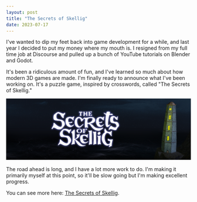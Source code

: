 ```yaml
---
layout: post
title: "The Secrets of Skellig"
date: 2023-07-17
---
```


I've wanted to dip my feet back into game development for a while, and last year I decided to put my money where my
mouth is. I resigned from my full time job at Discourse and pulled up a bunch of YouTube tutorials on Blender and Godot.

It's been a ridiculous amount of fun, and I've learned so much about how modern 3D games are made. I'm finally ready to
announce what I've been working on. It's a puzzle game, inspired by crosswords, called "The Secrets of Skellig."

<img alt="The Secrets of Skellig Logo" src="/images/skellig-banner.png">

The road ahead is long, and I have a lot more work to do. I'm making it primarily myself at this point, so it'll be slow
going but I'm making excellent progress.

You can see more here: [The Secrets of Skellig](https://secretsofskellig.com).

